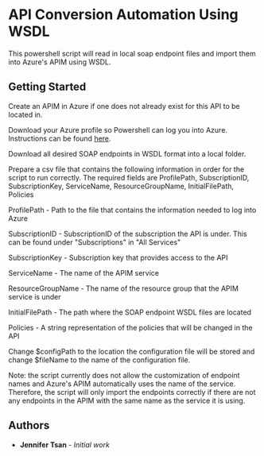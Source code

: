 # API Conversion Automation Using WSDL

This powershell script will read in local soap endpoint files and import them into Azure's APIM using WSDL.

## Getting Started

Create an APIM in Azure if one does not already exist for this API to be located in.

Download your Azure profile so Powershell can log you into Azure. Instructions can be found [here](https://blogs.technet.microsoft.com/dataplatform/2016/11/16/set-your-powershell-session-to-automatically-log-into-azure/).

Download all desired SOAP endpoints in WSDL format into a local folder.

Prepare a csv file that contains the following information in order for the script to run correctly. The required fields are ProfilePath, SubscriptionID, SubscriptionKey, ServiceName, ResourceGroupName, InitialFilePath, Policies

ProfilePath
	- Path to the file that contains the information needed to log into Azure
	
SubscriptionID
	- SubscriptionID of the subscription the API is under. This can be found under "Subscriptions" in "All Services"
	
SubscriptionKey
	- Subscription key that provides access to the API
	
ServiceName
	- The name of the APIM service
	
ResourceGroupName
	- The name of the resource group that the APIM service is under
	
InitialFilePath
	- The path where the SOAP endpoint WSDL files are located
	
Policies
	- A string representation of the policies that will be changed in the API
	
Change $configPath to the location the configuration file will be stored and change $fileName to the name of the configuration file.

Note: the script currently does not allow the customization of endpoint names and Azure's APIM automatically uses the name of the service. Therefore, the script will  only import the endpoints correctly if there are not any endpoints in the APIM with the same name as the service it is using.

## Authors

* **Jennifer Tsan** - *Initial work*



